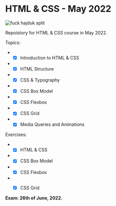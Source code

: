 # HTML & CSS - May 2022 #

![fuck hajduk split](https://softuni.bg/Files/Courses/imgonline-com-ua-compressed-AZ7woueWHz.jpg)

Repoistory for HTML & CSS course in May 2022.

Topics:

* - [x] Introduction to HTML & CSS
* - [x] HTML Structure
* - [x] CSS & Typography
* - [x] CSS Box Model
* - [x] CSS Flexbox
* - [x] CSS Grid
* - [x] Media Queries and Animations

Exercises:

* - [x] HTML & CSS
* - [x] CSS Box Model
* - [x] CSS Flexbox
* - [x] CSS Grid


**Exam: 26th of June, 2022.**